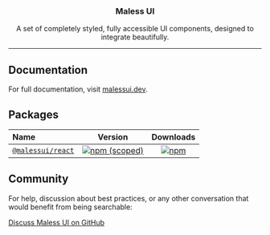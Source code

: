 <h3 align="center">
  Maless UI
</h3>

<p align="center">
  A set of completely styled, fully accessible UI components, designed to integrate
  beautifully.
</p>

---

## Documentation

For full documentation, visit [malessui.dev](https://github.com/shipless/malessui).

## Packages

| Name                                                                                                     |                                                        Version                                                        |                                                        Downloads                                                         |
| :------------------------------------------------------------------------------------------------------- | :-------------------------------------------------------------------------------------------------------------------: | :----------------------------------------------------------------------------------------------------------------------: |
| [`@malessui/react`](https://github.com/shipless/malessui/tree/main/packages/%40malessui-react) | [![npm (scoped)](https://img.shields.io/npm/v/@malessui/react?style=for-the-badge)](https://www.npmjs.com/package/@malessui/react) | [![npm](https://img.shields.io/npm/dt/@malessui/react?label=Download&style=for-the-badge)](https://www.npmjs.com/package/@malessui/react) |

## Community

For help, discussion about best practices, or any other conversation that would benefit from being searchable:

[Discuss Maless UI on GitHub](https://github.com/shipless/malessui/discussions)
